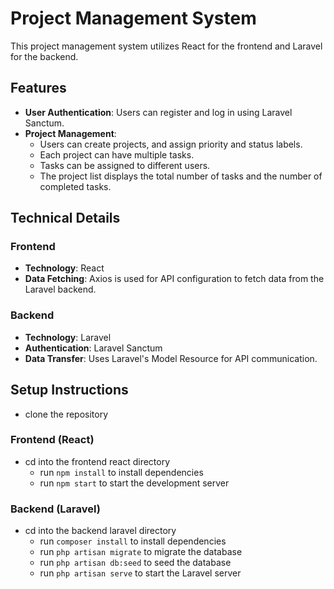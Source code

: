 # Project Management System

This project management system utilizes React for the frontend and Laravel for the backend.

## Features

- **User Authentication**: Users can register and log in using Laravel Sanctum.
- **Project Management**: 
  - Users can create projects, and assign priority and status labels.
  - Each project can have multiple tasks.
  - Tasks can be assigned to different users.
  - The project list displays the total number of tasks and the number of completed tasks.

## Technical Details

### Frontend
- **Technology**: React
- **Data Fetching**: Axios is used for API configuration to fetch data from the Laravel backend.

### Backend
- **Technology**: Laravel
- **Authentication**: Laravel Sanctum
- **Data Transfer**: Uses Laravel's Model Resource for API communication.

## Setup Instructions
 - clone the repository
### Frontend (React)
 - cd into the frontend react directory
    - run `npm install` to install dependencies
    - run `npm start` to start the development server
### Backend (Laravel)
 - cd into the backend laravel directory
    - run `composer install` to install dependencies
    - run `php artisan migrate` to migrate the database
    - run `php artisan db:seed` to seed the database
    - run `php artisan serve` to start the Laravel server
```    
   
